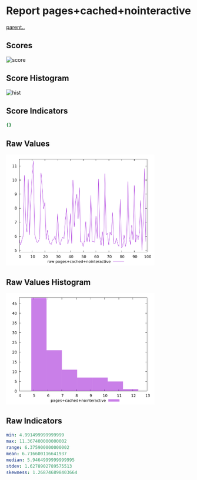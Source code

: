 # Report pages+cached+nointeractive

[parent..](./..)  


## Scores

![score](./score.png)  

## Score Histogram

![hist](./hist.png)  

## Score Indicators

```yaml
{}

```

## Raw Values

![raw](./raw.png)  

## Raw Values Histogram

![raw hist](./raw_hist.png)  

## Raw Indicators

```yaml
min: 4.991499999999999
max: 11.367400000000002
range: 6.375900000000002
mean: 6.716600116641937
median: 5.9464999999999995
stdev: 1.6278902789575513
skewness: 1.268746898403664

```

<style>
  img {
    max-width: 80%;
  }
</style>
      

